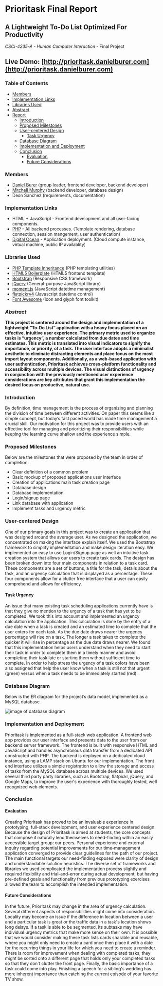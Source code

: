# Prioritask Final Report

## A Lightweight To-Do List Optimized For Productivity

*CSCI-4235-A - Human Computer Interaction* - Final Project

## Live Demo: [http://prioritask.danielburer.com](http://prioritask.danielburer.com)

### Table of Contents

- [Members](#members)
- [Implementation Links](#implementation-links)
- [Libraries Used](#libraries-used)
- [Abstract](#abstract)
- [Report](#introduction)
  - [Introduction](#introduction)
  - [Proposed Milestones](#proposed-milestones)
  - [User-centered Design](#user-centered-design)
    - [Task Urgency](#task-urgency)
  - [Database Diagram](#database-diagram)
  - [Implementation and Deployment](#implementation-and-deployment)
  - [Conclusion](#conclusion)
    - [Evaluation](#evaluation)
    - [Future Considerations](#future-considerations)

### Members
- [Daniel Burer](https://github.com/dwburer) (group leader, frontend developer, backend developer)
- [Mitchell Murphy](https://github.com/mitchellm) (backend developer, database design)
- Deon Sanchez (requirements, documentation)

### Implementation Links
- HTML + JavaScript - Frontend development and all user-facing components.
- [PHP](http://www.php.net/) - All backend processes. (Template rendering, database connection, session mangement, user authentication)
- [Digital Ocean](https://www.digitalocean.com/) - Application deployment. (Cloud compute instance, virtual machine, public IP availablity)

### Libraries Used
- [PHP Template Inheritance](http://arshaw.com/phpti/) (PHP templating utilities)
- [HTML5 Boilerplate](https://html5boilerplate.com/) (HTML5 frontend template)
- [Bootstrap](https://getbootstrap.com/) (Responsive CSS framework)
- [jQuery](https://jquery.com/) (General-purpose JavaScript library)
- [moment.js](https://momentjs.com/) (JavaScript datetime management)
- [flatpickrv4](https://chmln.github.io/flatpickr/) (Javascript datetime control)
- [Font Awesome](http://fontawesome.io/) (Icon and glyph font toolkit)

### *Abstract*
**This project is centered around the design and implementation of a lightweight “To-Do List” application with a heavy focus placed on an effective, intuitive user experience. The primary metric used to organize tasks is “urgency”, a number calculated from due dates and time estimates. This metric is translated into visual indicators to signify the importance, or priority, of a task. The user interface adopts a minimalist aesthetic to eliminate distracting elements and place focus on the most import layout components. Additionally, as a web-based application with user authentication, Prioritask achieves cross-platform functionality and accessibility across multiple devices. The visual distinctions of urgency in conjunction with the previously mentioned user experience considerations are key attributes that grant this implementation the desired focus on productive, natural use.**

### Introduction

By definition, time management is the process of organizing and planning the division of time between different activities. On paper this seems like a simple concept, but today’s fast paced world has made time management a crucial skill. Our motivation for this project was to provide users with an effective tool for managing and prioritizing their responsibilities while keeping the learning curve shallow and the experience simple.

### Proposed Milestones

Below are the milestones that were proposed by the team in order of completion.

- Clear definition of a common problem
- Basic mockup of proposed applications user interface
- Creation of applications main task creation page
- Database design
- Database implementation
- Login/signup page
- Link database with application
- Implement tasks and urgency metric

### User-centered Design

One of our primary goals in this project was to create an application that was designed around the average user. As we designed the application, we concentrated on making the interface explain itself. We used the Bootstrap framework to simplify implementation and make design iteration easy. We implemented an easy to use Login/Signup page as well an intuitive task creation system that allows our users to create task cards. The design has been broken down into four main components in relation to a task card. These components are a set of buttons, a title for the task, details about the task, and an urgency calculation that is displayed as a percentage. These four components allow for a clutter free interface that a user can easily comprehend and allows for efficiency. 

#### Task Urgency

An issue that many existing task scheduling applications currently have is that they give no mention to the urgency of a task that has yet to be completed. We took this into account and implemented an urgency calculation into the application. This calculation is done by the entry of a due date when a task is created and an estimated time to complete that the user enters for each task. As the due date draws nearer the urgency percentage will rise on a task. The longer a task takes to complete the quicker it will rise in percentage as the due date draws nearer. We found that this implementation helps users understand when they need to start their task in order to complete them in a timely manner and avoid completing their task late or starting them without sufficient time to complete. In order to help stress the urgency of a task colors have been also assigned that help the user know when a task is still not that urgent (green) versus when a task needs to be immediately started (red).

### Database Diagram

Below is the ER diagram for the project’s data model, implemented as a MySQL database.

![image of database diagram](https://github.com/dwburer/Prioritask/blob/master/mysql/DIAGRAM.png)

### Implementation and Deployment

Prioritask is implemented as a full-stack web application. A frontend web app provides our user interface and presents data to the user from our backend server framework. The frontend is built with responsive HTML and JavaScript and handles asynchronous data transfer from a dedicated API constructed with PHP. The backend is deployed on a dedicated cloud instance, using a LAMP stack on Ubuntu for our implementation. The front end interface utilizes a simple registration to allow the storage and access of tasks from the MySQL database across multiple devices. We used several third party party libraries, such as Bootstrap, flatpickr, jQuery, and Google Maps, to improve the user's experience with thoroughly tested, well recognized web elements.

### Conclusion

#### Evaluation

Creating Prioritask has proved to be an invaluable experience in prototyping, full-stack development, and user experience centered design. Because the design of Prioritask is aimed at students, the core concepts that compose it naturally lend themselves to need-finding within an easily accessible target group: our peers. Personal experience and external inquiry regarding potential improvements for our time-management application converged to provide clear guidelines for the path of our project. The main functional targets our need-finding exposed were clarity of design and understandable solution heuristics. The diverse set of frameworks and libraries we used complicated the implementation process slightly and required flexibility and trial-and-error during actual development, but having pre-defined goals and functionality from previous prototyping exercises allowed the team to accomplish the intended implementation.

#### Future Considerations

In the future, Prioritask may change in the area of urgency calculation. Several different aspects of responsibilities might come into consideration. Locality may become an issue if the difference in location between a user and a particular task is great or the traffic data in a task's location shows long delays. If a task is able to be segmented, its subtasks may have individual urgency metrics that make more sense on their own. It is possible that we would consider making these task lists cards sharable and reusable, where you might only need to create a card once then place it with a date for the recurring things in your life for which you need to create a reminder. There is room for improvement when dealing with completed tasks; they might be sorted onto a different page that holds only your completed tasks so that they don't clutter the front page. Finally, the basic importance of a task could come into play. Finishing a speech for a sibling's wedding has more inherent importance than catching the current episode of your favorite TV show.
